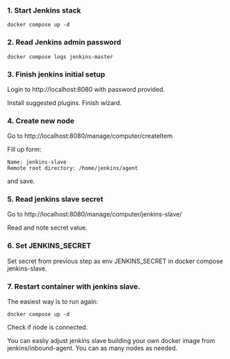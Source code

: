 
### 1. Start Jenkins stack


    docker compose up -d


### 2. Read Jenkins admin password

    docker compose logs jenkins-master

### 3. Finish jenkins initial setup

Login to http://localhost:8080 with password provided. 

Install suggested plugins. Finish wizard.

### 4. Create new node

Go to http://localhost:8080/manage/computer/createItem

Fill up form:

    Name: jenkins-slave
    Remote root directory: /home/jenkins/agent

and save.

### 5. Read jenkins slave secret

Go to http://localhost:8080/manage/computer/jenkins-slave/ 

Read and note secret value.

### 6. Set JENKINS_SECRET

Set secret from previous step as env JENKINS_SECRET in docker compose jenkins-slave.

### 7. Restart container with jenkins slave.

The easiest way is to run again:

    docker compose up -d

Check if node is connected.

You can easliy adjust jenkins slave building your own docker image from jenkins/inbound-agent. You can as many nodes as needed.